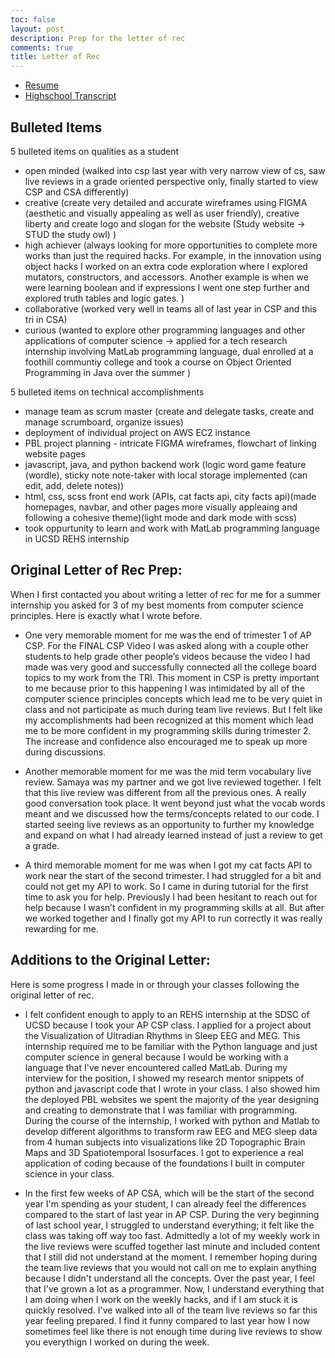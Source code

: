 ```yaml
---
toc: false
layout: post
description: Prep for the letter of rec
comments: true
title: Letter of Rec
---
```


- [Resume](https://docs.google.com/document/d/1kCXbXn2LQEC8-jw57YfvdI_MlmqqSqZ7LoJJtCxSbJ0/edit?usp=sharing)
- [Highschool Transcript](https://drive.google.com/file/d/11NKpLR0GNCBjfI_Ud7sCT0r1kWhxO7Dn/view?usp=sharing)

## Bulleted Items
5 bulleted items on qualities as a student
- open minded (walked into csp last year with very narrow view of cs, saw live reviews in a grade oriented perspective only, finally started to view CSP and CSA differently)
- creative (create very detailed and accurate wireframes using FIGMA (aesthetic and visually appealing as well as user friendly), creative liberty and create logo and slogan for the website (Study website -> STUD the study owl) )
- high achiever (always looking for more opportunities to complete more works than just the required hacks. For example, in the innovation using object hacks I worked on an extra code exploration where I explored mutators, constructors, and accessors. Another example is when we were learning boolean and if expressions I went one step further and explored truth tables and logic gates. )
- collaborative (worked very well in teams all of last year in CSP and this tri in CSA)
- curious (wanted to explore other programming languages and other applications of computer science -> applied for a tech research internship involving MatLab programming language, dual enrolled at a foothill communtiy college and took a course on Object Oriented Programming in Java over the summer )


5 bulleted items on technical accomplishments
- manage team as scrum master (create and delegate tasks, create and manage scrumboard, organize issues)
- deployment of individual project on AWS EC2 instance
- PBL project planning - intricate FIGMA wireframes, flowchart of linking website pages
- javascript, java, and python backend work (logic word game feature (wordle), sticky note note-taker with local storage implemented (can edit, add, delete notes))
- html, css, scss front end work (APIs, cat facts api, city facts api)(made homepages, navbar, and other pages more visually appleaing and following a cohesive theme)(light mode and dark mode with scss)
- took oppurtunity to learn and work with MatLab programming language in UCSD REHS internship 


## Original Letter of Rec Prep:
When I first contacted you about writing a letter of rec for me for a summer internship you asked for 3 of my best moments from computer science principles. 
Here is exactly what I wrote before.

- One very memorable moment for me was the end of trimester 1 of AP CSP. For the FINAL CSP Video I was asked along with a couple other students to help grade other people’s videos because the video I had made was very good and successfully connected all the college board topics to my work from the TRI. This moment in CSP is pretty important to me because prior to this happening I was intimidated by all of the computer science principles concepts which lead me to be very quiet in class and not participate as much during team live reviews. But I felt like my accomplishments had been recognized at this moment which lead me to be more confident in my programming skills during trimester 2. The increase and confidence also encouraged me to speak up more during discussions. 

- Another memorable moment for me was the mid term vocabulary live review. Samaya was my partner and we got live reviewed together. I felt that this live review was different from all the previous ones. A really good conversation took place. It went beyond just what the vocab words meant and we discussed how the terms/concepts related to our code. I started seeing live reviews as an opportunity to further my knowledge and expand on what I had already learned instead of just a review to get a grade.  

- A third memorable moment for me was when I got my cat facts API to work near the start of the second trimester. I had struggled for a bit and could not get my API to work. So I came in during tutorial for the first time to ask you for help. Previously I had been hesitant to reach out for help because I wasn’t confident in my programming skills at all. But after we worked together and I finally got my API to run correctly it was really rewarding for me. 


## Additions to the Original Letter:
Here is some progress I made in or through your classes following the original letter of rec.

- I felt confident enough to apply to an REHS internship at the SDSC of UCSD because I took your AP CSP class. I applied for a project about the Visualization of Ultradian Rhythms in Sleep EEG and MEG. This internship required me to be familiar with the Python language and just computer science in general because I would be working with a language that I've never encountered called MatLab. During my interview for the position, I showed my research mentor snippets of python and javascript code that I wrote in your class. I also showed him the deployed PBL websites we spent the majority of the year designing and creating to demonstrate that I was familiar with programming. During the course of the internship, I worked with python and Matlab to develop different algorithms to transform raw EEG and MEG sleep data from 4 human subjects into visualizations like 2D Topographic Brain Maps and 3D Spatiotemporal Isosurfaces. I  got to experience a real application of coding because of the foundations I built in computer science in your class. 

- In the first few weeks of AP CSA, which will be the start of the second year I'm spending as your student, I can already feel the differences compared to the start of last year in AP CSP. During the very beginning of last school year, I struggled to understand everything; it felt like the class was taking off way too fast. Admittedly a lot of my weekly work in the live reviews were scuffed together last minute and included content that I still did not understand at the moment. I remember hoping during the team live reviews that you would not call on me to explain anything because I didn't understand all the concepts. Over the past year, I feel that I've grown a lot as a programmer. Now, I understand everything that I am doing when I work on the weekly hacks, and if I am stuck it is quickly resolved. I've walked into all of the team live reviews so far this year feeling prepared. I find it funny compared to last year how I now sometimes feel like there is not enough time during live reviews to show you everythign I worked on during the week. 
